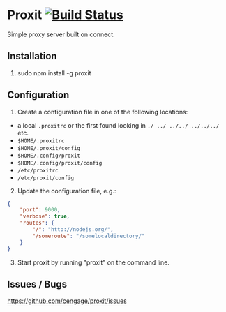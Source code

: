 Proxit [![Build Status](https://travis-ci.org/cengage/proxit.svg?branch=master)](https://travis-ci.org/cengage/proxit)
======

Simple proxy server built on connect.

## Installation

1. sudo npm install -g proxit

## Configuration

1. Create a configuration file in one of the following locations:
  * a local `.proxitrc` or the first found looking in `./ ../ ../../ ../../../` etc.
  * `$HOME/.proxitrc`
  * `$HOME/.proxit/config`
  * `$HOME/.config/proxit`
  * `$HOME/.config/proxit/config`
  * `/etc/proxitrc`
  * `/etc/proxit/config`

2. Update the configuration file, e.g.:

```json
{
    "port": 9000,
    "verbose": true,
    "routes": {
        "/": "http://nodejs.org/",
        "/someroute": "/somelocaldirectory/"
    }
}
```

3. Start proxit by running "proxit" on the command line.


## Issues / Bugs

https://github.com/cengage/proxit/issues

